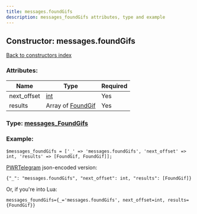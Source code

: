 ```yaml
---
title: messages.foundGifs
description: messages_foundGifs attributes, type and example
---
```

## Constructor: messages.foundGifs  
[Back to constructors index](index.md)



### Attributes:

| Name     |    Type       | Required |
|----------|---------------|----------|
|next\_offset|[int](../types/int.md) | Yes|
|results|Array of [FoundGif](../types/FoundGif.md) | Yes|



### Type: [messages\_FoundGifs](../types/messages_FoundGifs.md)


### Example:

```
$messages_foundGifs = ['_' => 'messages.foundGifs', 'next_offset' => int, 'results' => [FoundGif, FoundGif]];
```  

[PWRTelegram](https://pwrtelegram.xyz) json-encoded version:

```
{"_": "messages.foundGifs", "next_offset": int, "results": [FoundGif]}
```


Or, if you're into Lua:  


```
messages_foundGifs={_='messages.foundGifs', next_offset=int, results={FoundGif}}

```


